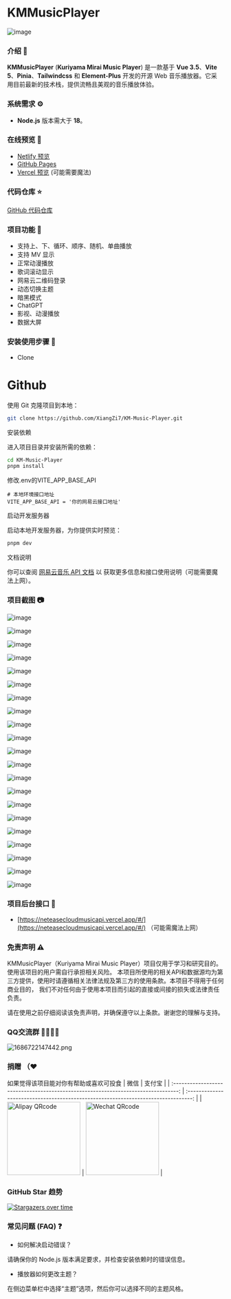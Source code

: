 # KMMusicPlayer

![image](https://github.com/user-attachments/assets/a25e395e-9f55-455e-bc22-843de0698144)

### 介绍 📖

**KMMusicPlayer** (**Kuriyama Mirai Music Player**) 是一款基于 **Vue
3.5**、**Vite 5**、**Pinia**、**Tailwindcss** 和 **Element-Plus** 开发的开源 Web 音乐播放器。它采
用目前最新的技术栈，提供流畅且美观的音乐播放体验。

### 系统需求 ⚙️

- **Node.js** 版本需大于 **18**。

### 在线预览 👀

- [Netlify 预览](https://kmmusic.netlify.app)
- [GitHub Pages](https://xiangzi7.github.io/KM-Music-Player/)
- [Vercel 预览](https://kmmusic.vercel.app) (可能需要魔法)

### 代码仓库 ⭐

[GitHub 代码仓库](https://github.com/XiangZi7/KM-Music-Player)

### 项目功能 🔨

- 支持上、下、循环、顺序、随机、单曲播放
- 支持 MV 显示
- 正常动漫播放
- 歌词滚动显示
- 网易云二维码登录
- 动态切换主题
- 暗黑模式
- ChatGPT
- 影视、动漫播放
- 数据大屏

### 安装使用步骤 📔

- Clone

# Github

使用 Git 克隆项目到本地：

```bash
git clone https://github.com/XiangZi7/KM-Music-Player.git
```

安装依赖

进入项目目录并安装所需的依赖：

```bash
cd KM-Music-Player
pnpm install
```

修改.env的VITE_APP_BASE_API

```
# 本地环境接口地址
VITE_APP_BASE_API = '你的网易云接口地址'
```

启动开发服务器

启动本地开发服务器，为你提供实时预览：

```bash
pnpm dev
```

文档说明

你可以查阅 [网易云音乐 API 文档](https://neteasecloudmusicapi.vercel.app/#/) 以
获取更多信息和接口使用说明（可能需要魔法上网）。

### 项目截图 📷

![image](https://github.com/user-attachments/assets/40b285d9-5502-4c7c-822e-200e075c9cff)

![image](https://github.com/user-attachments/assets/eef183e3-9c32-4f75-b675-1f355515e025)

![image](https://github.com/user-attachments/assets/f9b0fd38-52c7-44b5-9754-e43836184d85)

![image](https://github.com/user-attachments/assets/06ded20f-3cca-419e-9b70-305534ee7fd2)

![image](https://github.com/user-attachments/assets/a8b0603a-8d52-4cfd-83b7-d61526bcfe13)

![image](https://github.com/user-attachments/assets/8a3f736b-b785-438c-a982-d58186c2e4e3)

![image](https://github.com/user-attachments/assets/c029af1a-307a-4900-a5f5-bbe5c52889dc)

![image](https://github.com/user-attachments/assets/db6d53e3-5079-4f8d-97ca-0669a1cff232)

![image](https://github.com/user-attachments/assets/a8dd1ef7-1f95-40e2-bc93-a27ab08c388b)

![image](https://github.com/user-attachments/assets/2586cb5f-3876-427d-aa6e-24b3f694ff22)

![image](https://github.com/user-attachments/assets/9d97aeef-5fdc-4ba6-a01a-aa8f8264931b)

![image](https://github.com/user-attachments/assets/7e719067-2861-4746-9f05-a85f0c161b21)

![image](https://github.com/user-attachments/assets/b34837d1-a506-4494-9f82-4ffb97593fb5)

![image](https://github.com/user-attachments/assets/f5537cd5-3af0-4daf-80ac-8738e0140979)

![image](https://github.com/user-attachments/assets/17495ede-cbca-401a-b95c-535062886daf)

![image](https://github.com/user-attachments/assets/f08d5102-78c4-4cc7-82d9-253e7aa12131)

![image](https://github.com/user-attachments/assets/18469079-1119-4dbe-81d9-79a6c78d65f9)

![image](https://github.com/user-attachments/assets/237232dd-c8c5-4e73-bf32-7bd43667ff9e)

![image](https://github.com/user-attachments/assets/d7fa9540-36cd-4ae0-b3d3-5546c26da54c)

![image](https://github.com/user-attachments/assets/47562e55-c584-4eca-a9b2-f32fe4df0fcd)

![image](https://github.com/user-attachments/assets/ccdb5bd9-a9f3-48f3-9301-3bb859381505)


### 项目后台接口 🧩

- [https://neteasecloudmusicapi.vercel.app/#/](https://neteasecloudmusicapi.vercel.app/#/)
  （可能需魔法上网）

### 免责声明  ⚠️
KMMusicPlayer（Kuriyama Mirai Music Player）项目仅用于学习和研究目的。使用该项目的用户需自行承担相关风险。
本项目所使用的相关API和数据源均为第三方提供，使用时请遵循相关法律法规及第三方的使用条款。本项目不得用于任何商业目的，
我们不对任何由于使用本项目而引起的直接或间接的损失或法律责任负责。

请在使用之前仔细阅读该免责声明，并确保遵守以上条款。谢谢您的理解与支持。

### QQ交流群 👨‍👨‍👦‍👦

![1686722147442.png](https://p6-juejin.byteimg.com/tos-cn-i-k3u1fbpfcp/2ef2a97c45df4a6fa5c78b34a28a42fc~tplv-k3u1fbpfcp-watermark.image#?w=238&h=250&s=10821&e=png&a=1&b=f8f8f8)

### 捐赠 （❤

如果觉得该项目能对你有帮助或喜欢可投食
|                                        微信                                        |                                       支付宝                                       |
| :--------------------------------------------------------------------------------: | :--------------------------------------------------------------------------------: |
| <img src="https://github.com/user-attachments/assets/46d07565-72b9-4d48-bea2-4a7242e5ada0" alt="Alipay QRcode" width=170> | <img src="https://github.com/user-attachments/assets/7c3e1e96-cfc3-460d-b534-8a1da636cc09" alt="Wechat QRcode" width=170> |



### GitHub Star 趋势

[![Stargazers over time](https://starchart.cc/XiangZi7/KM-Music-Player.svg?variant=adaptive)](https://starchart.cc/XiangZi7/KM-Music-Player)

### 常见问题 (FAQ) ❓

- 如何解决启动错误？

请确保你的 Node.js 版本满足要求，并检查安装依赖时的错误信息。

- 播放器如何更改主题？

在侧边菜单栏中选择“主题”选项，然后你可以选择不同的主题风格。

